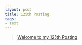 ```yaml
---
layout: post
title: 125th Posting
tags: 
- text
---
```


> [Welcome to my 125th Posting](https://janghan-kor.tistory.com/613)
